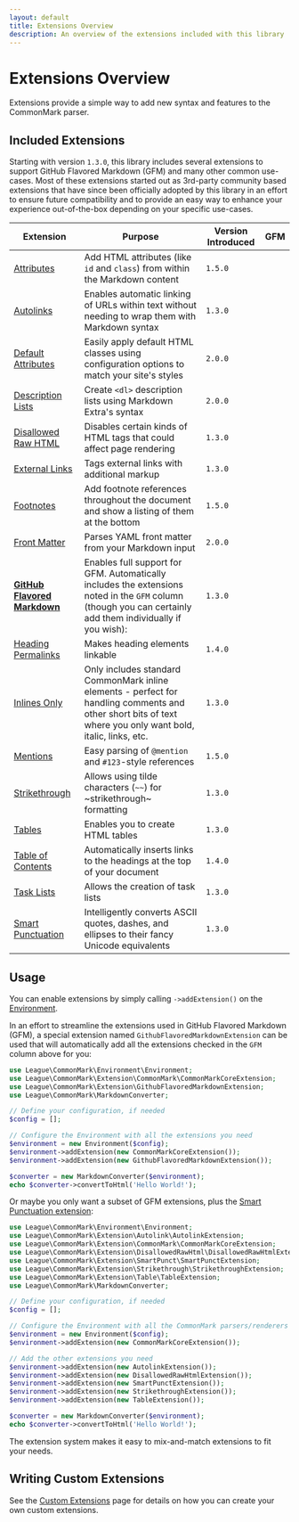 ```yaml
---
layout: default
title: Extensions Overview
description: An overview of the extensions included with this library
---
```


# Extensions Overview

Extensions provide a simple way to add new syntax and features to the CommonMark parser.

## Included Extensions

Starting with version `1.3.0`, this library includes several extensions to support GitHub Flavored Markdown (GFM) and
many other common use-cases. Most of these extensions started out as 3rd-party community based extensions that have
since been officially adopted by this library in an effort to ensure future compatibility and to provide an easy way
to enhance your experience out-of-the-box depending on your specific use-cases.

| Extension | Purpose | Version Introduced | GFM |
| --------- | ------- | ------------------ | --- |
| [Attributes] | Add HTML attributes (like `id` and `class`) from within the Markdown content | `1.5.0` | |
| [Autolinks] | Enables automatic linking of URLs within text without needing to wrap them with Markdown syntax | `1.3.0`  | <i class="fab fa-github"></i> |
| [Default Attributes] | Easily apply default HTML classes using configuration options to match your site's styles  | `2.0.0` | |
| [Description Lists] | Create `<dl>` description lists using Markdown Extra's syntax | `2.0.0` | |
| [Disallowed Raw HTML] | Disables certain kinds of HTML tags that could affect page rendering | `1.3.0`  | <i class="fab fa-github"></i> |
| [External Links] | Tags external links with additional markup | `1.3.0` | |
| [Footnotes] | Add footnote references throughout the document and show a listing of them at the bottom | `1.5.0` | |
| [Front Matter] | Parses YAML front matter from your Markdown input |  `2.0.0` | |
| **[GitHub Flavored Markdown]** | Enables full support for GFM. Automatically includes the extensions noted in the `GFM` column (though you can certainly add them individually if you wish): | `1.3.0` | |
| [Heading Permalinks] | Makes heading elements linkable | `1.4.0` | |
| [Inlines Only] | Only includes standard CommonMark inline elements - perfect for handling comments and other short bits of text where you only want bold, italic, links, etc. | `1.3.0` | |
| [Mentions] | Easy parsing of `@mention` and `#123`-style references | `1.5.0` | |
| [Strikethrough] | Allows using tilde characters (`~~`) for ~strikethrough~ formatting | `1.3.0`  | <i class="fab fa-github"></i> |
| [Tables] | Enables you to create HTML tables | `1.3.0`  | <i class="fab fa-github"></i> |
| [Table of Contents] | Automatically inserts links to the headings at the top of your document | `1.4.0` | |
| [Task Lists] | Allows the creation of task lists | `1.3.0`  | <i class="fab fa-github"></i> |
| [Smart Punctuation] | Intelligently converts ASCII quotes, dashes, and ellipses to their fancy Unicode equivalents | `1.3.0` | |

## Usage

You can enable extensions by simply calling `->addExtension()` on the [Environment](/2.1/customization/environment/).

In an effort to streamline the extensions used in GitHub Flavored Markdown (GFM), a special extension named
`GithubFlavoredMarkdownExtension` can be used that will automatically add all the extensions checked in the `GFM`
column above for you:

```php
use League\CommonMark\Environment\Environment;
use League\CommonMark\Extension\CommonMark\CommonMarkCoreExtension;
use League\CommonMark\Extension\GithubFlavoredMarkdownExtension;
use League\CommonMark\MarkdownConverter;

// Define your configuration, if needed
$config = [];

// Configure the Environment with all the extensions you need
$environment = new Environment($config);
$environment->addExtension(new CommonMarkCoreExtension());
$environment->addExtension(new GithubFlavoredMarkdownExtension());

$converter = new MarkdownConverter($environment);
echo $converter->convertToHtml('Hello World!');
```

Or maybe you only want a subset of GFM extensions, plus the [Smart Punctuation extension](/2.1/extensions/smart-punctuation/):

```php
use League\CommonMark\Environment\Environment;
use League\CommonMark\Extension\Autolink\AutolinkExtension;
use League\CommonMark\Extension\CommonMark\CommonMarkCoreExtension;
use League\CommonMark\Extension\DisallowedRawHtml\DisallowedRawHtmlExtension;
use League\CommonMark\Extension\SmartPunct\SmartPunctExtension;
use League\CommonMark\Extension\Strikethrough\StrikethroughExtension;
use League\CommonMark\Extension\Table\TableExtension;
use League\CommonMark\MarkdownConverter;

// Define your configuration, if needed
$config = [];

// Configure the Environment with all the CommonMark parsers/renderers
$environment = new Environment($config);
$environment->addExtension(new CommonMarkCoreExtension());

// Add the other extensions you need
$environment->addExtension(new AutolinkExtension());
$environment->addExtension(new DisallowedRawHtmlExtension());
$environment->addExtension(new SmartPunctExtension());
$environment->addExtension(new StrikethroughExtension());
$environment->addExtension(new TableExtension());

$converter = new MarkdownConverter($environment);
echo $converter->convertToHtml('Hello World!');
```

The extension system makes it easy to mix-and-match extensions to fit your needs.

## Writing Custom Extensions

See the [Custom Extensions](/2.1/customization/extensions/) page for details on how you can create your own custom extensions.

[Attributes]: /2.1/extensions/attributes/
[Autolinks]: /2.1/extensions/autolinks/
[Default Attributes]: /2.1/extensions/default-attributes/
[Description Lists]: /2.1/extensions/description-lists/
[Disallowed Raw HTML]: /2.1/extensions/disallowed-raw-html/
[External Links]: /2.1/extensions/external-links/
[Footnotes]: /2.1/extensions/footnotes/
[Front Matter]: /2.1/extensions/front-matter/
[GitHub Flavored Markdown]: /2.1/extensions/github-flavored-markdown/
[Heading Permalinks]: /2.1/extensions/heading-permalinks/
[Inlines Only]: /2.1/extensions/inlines-only/
[Mentions]: /2.1/extensions/mentions/
[Strikethrough]: /2.1/extensions/strikethrough/
[Tables]: /2.1/extensions/tables/
[Table of Contents]: /2.1/extensions/table-of-contents/
[Task Lists]: /2.1/extensions/task-lists/
[Smart Punctuation]: /2.1/extensions/smart-punctuation/
